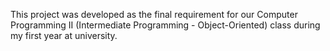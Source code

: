 This project was developed as the final requirement for our Computer Programming II (Intermediate Programming - Object-Oriented) class during my first year at university.
